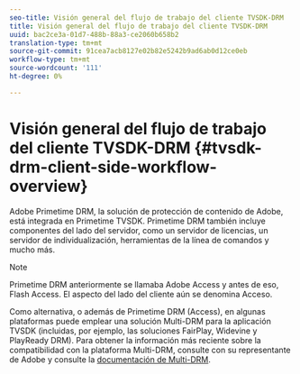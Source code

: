 ```yaml
---
seo-title: Visión general del flujo de trabajo del cliente TVSDK-DRM
title: Visión general del flujo de trabajo del cliente TVSDK-DRM
uuid: bac2ce3a-01d7-488b-88a3-ce2060b658b2
translation-type: tm+mt
source-git-commit: 91cea7acb8127e02b82e5242b9ad6ab0d12ce0eb
workflow-type: tm+mt
source-wordcount: '111'
ht-degree: 0%

---
```



# Visión general del flujo de trabajo del cliente TVSDK-DRM {#tvsdk-drm-client-side-workflow-overview}

Adobe Primetime DRM, la solución de protección de contenido de Adobe, está integrada en Primetime TVSDK. Primetime DRM también incluye componentes del lado del servidor, como un servidor de licencias, un servidor de individualización, herramientas de la línea de comandos y mucho más.

>[!NOTE]
>
>Primetime DRM anteriormente se llamaba Adobe Access y antes de eso, Flash Access. El aspecto del lado del cliente aún se denomina Acceso.

Como alternativa, o además de Primetime DRM (Access), en algunas plataformas puede emplear una solución Multi-DRM para la aplicación TVSDK (incluidas, por ejemplo, las soluciones FairPlay, Widevine y PlayReady DRM). Para obtener la información más reciente sobre la compatibilidad con la plataforma Multi-DRM, consulte con su representante de Adobe y consulte la [documentación de Multi-DRM](../multi-drm-workflows/title-page/overview.md).
